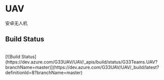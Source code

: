 # UAV
安卓无人机
## Build Status
<br/>
[![Build Status](https://dev.azure.com/G33UAV/UAV/_apis/build/status/G33Teams.UAV?branchName=master)](https://dev.azure.com/G33UAV/UAV/_build/latest?definitionId=8?branchName=master)
